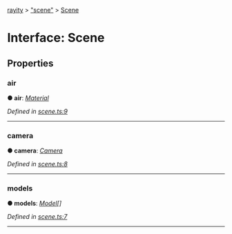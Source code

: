 [rayity](../README.md) > ["scene"](../modules/_scene_.md) > [Scene](../interfaces/_scene_.scene.md)



# Interface: Scene


## Properties
<a id="air"></a>

###  air

**●  air**:  *[Material](_material_.material.md)* 

*Defined in [scene.ts:9](https://github.com/gribbet/rayity/blob/4838bef/src/scene.ts#L9)*





___

<a id="camera"></a>

###  camera

**●  camera**:  *[Camera](_camera_.camera.md)* 

*Defined in [scene.ts:8](https://github.com/gribbet/rayity/blob/4838bef/src/scene.ts#L8)*





___

<a id="models"></a>

###  models

**●  models**:  *[Model](_model_.model.md)[]* 

*Defined in [scene.ts:7](https://github.com/gribbet/rayity/blob/4838bef/src/scene.ts#L7)*





___


